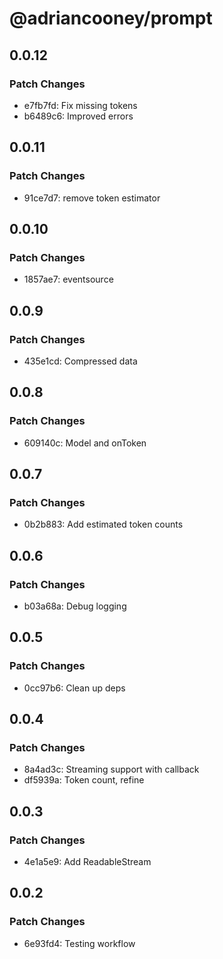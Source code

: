 # @adriancooney/prompt

## 0.0.12

### Patch Changes

- e7fb7fd: Fix missing tokens
- b6489c6: Improved errors

## 0.0.11

### Patch Changes

- 91ce7d7: remove token estimator

## 0.0.10

### Patch Changes

- 1857ae7: eventsource

## 0.0.9

### Patch Changes

- 435e1cd: Compressed data

## 0.0.8

### Patch Changes

- 609140c: Model and onToken

## 0.0.7

### Patch Changes

- 0b2b883: Add estimated token counts

## 0.0.6

### Patch Changes

- b03a68a: Debug logging

## 0.0.5

### Patch Changes

- 0cc97b6: Clean up deps

## 0.0.4

### Patch Changes

- 8a4ad3c: Streaming support with callback
- df5939a: Token count, refine

## 0.0.3

### Patch Changes

- 4e1a5e9: Add ReadableStream

## 0.0.2

### Patch Changes

- 6e93fd4: Testing workflow
